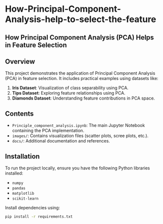 # How-Principal-Component-Analysis-help-to-select-the-feature
## How Principal Component Analysis (PCA) Helps in Feature Selection

## Overview
This project demonstrates the application of Principal Component Analysis (PCA) in feature selection. It includes practical examples using datasets like:
1. **Iris Dataset**: Visualization of class separability using PCA.
2. **Tips Dataset**: Exploring feature relationships using PCA.
3. **Diamonds Dataset**: Understanding feature contributions in PCA space.

## Contents
- `Principle_component_analysis.ipynb`: The main Jupyter Notebook containing the PCA implementation.
- `images/`: Contains visualization files (scatter plots, scree plots, etc.).
- `docs/`: Additional documentation and references.

## Installation
To run the project locally, ensure you have the following Python libraries installed:
- `numpy`
- `pandas`
- `matplotlib`
- `scikit-learn`

Install dependencies using:
```bash
pip install -r requirements.txt
